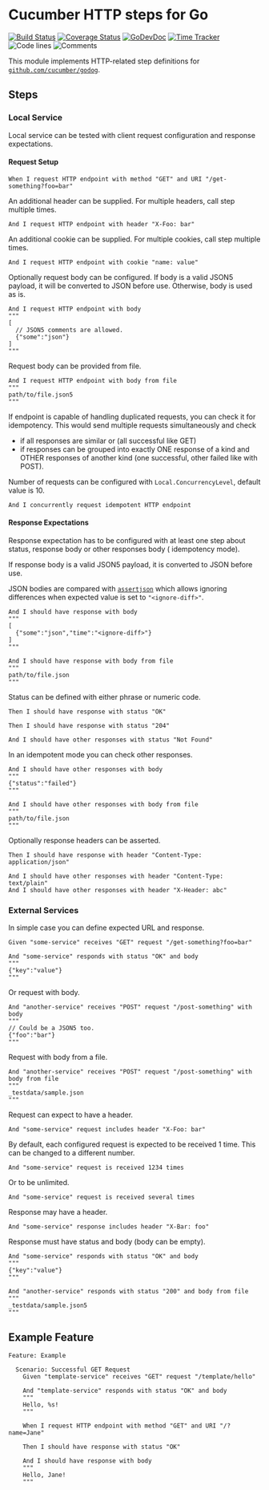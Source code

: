 # Cucumber HTTP steps for Go

[![Build Status](https://github.com/bool64/httpdog/workflows/test-unit/badge.svg)](https://github.com/bool64/httpdog/actions?query=branch%3Amaster+workflow%3Atest-unit)
[![Coverage Status](https://codecov.io/gh/bool64/httpdog/branch/master/graph/badge.svg)](https://codecov.io/gh/bool64/httpdog)
[![GoDevDoc](https://img.shields.io/badge/dev-doc-00ADD8?logo=go)](https://pkg.go.dev/github.com/bool64/httpdog)
[![Time Tracker](https://wakatime.com/badge/github/bool64/httpdog.svg)](https://wakatime.com/badge/github/bool64/httpdog)
![Code lines](https://sloc.xyz/github/bool64/httpdog/?category=code)
![Comments](https://sloc.xyz/github/bool64/httpdog/?category=comments)

This module implements HTTP-related step definitions
for [`github.com/cucumber/godog`](https://github.com/cucumber/godog).

## Steps

### Local Service

Local service can be tested with client request configuration and response expectations.

#### Request Setup

```gherkin
When I request HTTP endpoint with method "GET" and URI "/get-something?foo=bar"
```

An additional header can be supplied. For multiple headers, call step multiple times.

```gherkin
And I request HTTP endpoint with header "X-Foo: bar"
```

An additional cookie can be supplied. For multiple cookies, call step multiple times.

```gherkin
And I request HTTP endpoint with cookie "name: value"
```

Optionally request body can be configured. If body is a valid JSON5 payload, it will be converted to JSON before use.
Otherwise, body is used as is.

```gherkin
And I request HTTP endpoint with body
"""
[
  // JSON5 comments are allowed.
  {"some":"json"}
]
"""
```

Request body can be provided from file.

```gherkin
And I request HTTP endpoint with body from file
"""
path/to/file.json5
"""
```

If endpoint is capable of handling duplicated requests, you can check it for idempotency. This would send multiple
requests simultaneously and check

* if all responses are similar or (all successful like GET)
* if responses can be grouped into exactly ONE response of a kind and OTHER responses of another kind (one successful,
  other failed like with POST).

Number of requests can be configured with `Local.ConcurrencyLevel`, default value is 10.

```gherkin
And I concurrently request idempotent HTTP endpoint
```

#### Response Expectations

Response expectation has to be configured with at least one step about status, response body or other responses body (
idempotency mode).

If response body is a valid JSON5 payload, it is converted to JSON before use.

JSON bodies are compared with [`assertjson`](https://github.com/swaggest/assertjson) which allows ignoring differences
when expected value is set to `"<ignore-diff>"`.

```gherkin
And I should have response with body
"""
[
  {"some":"json","time":"<ignore-diff>"}
]
"""
```

```gherkin
And I should have response with body from file
"""
path/to/file.json
"""
```

Status can be defined with either phrase or numeric code.

```gherkin
Then I should have response with status "OK"
```

```gherkin
Then I should have response with status "204"

And I should have other responses with status "Not Found"
```

In an idempotent mode you can check other responses.

```gherkin
And I should have other responses with body
"""
{"status":"failed"}
"""
```

```gherkin
And I should have other responses with body from file
"""
path/to/file.json
"""
```

Optionally response headers can be asserted.

```gherkin
Then I should have response with header "Content-Type: application/json"

And I should have other responses with header "Content-Type: text/plain"
And I should have other responses with header "X-Header: abc"
```

### External Services

In simple case you can define expected URL and response.

```gherkin
Given "some-service" receives "GET" request "/get-something?foo=bar"

And "some-service" responds with status "OK" and body
"""
{"key":"value"}
"""
```

Or request with body.

```gherkin
And "another-service" receives "POST" request "/post-something" with body
"""
// Could be a JSON5 too.
{"foo":"bar"}
"""
```

Request with body from a file.

```gherkin
And "another-service" receives "POST" request "/post-something" with body from file
"""
_testdata/sample.json
"""
```

Request can expect to have a header.

```gherkin
And "some-service" request includes header "X-Foo: bar"
```

By default, each configured request is expected to be received 1 time. This can be changed to a different number.

```gherkin
And "some-service" request is received 1234 times
```

Or to be unlimited.

```gherkin
And "some-service" request is received several times
```

Response may have a header.

```gherkin
And "some-service" response includes header "X-Bar: foo"
```

Response must have status and body (body can be empty).

```gherkin
And "some-service" responds with status "OK" and body
"""
{"key":"value"}
"""
```

```gherkin
And "another-service" responds with status "200" and body from file
"""
_testdata/sample.json5
"""
```

## Example Feature

```gherkin
Feature: Example

  Scenario: Successful GET Request
    Given "template-service" receives "GET" request "/template/hello"

    And "template-service" responds with status "OK" and body
    """
    Hello, %s!
    """

    When I request HTTP endpoint with method "GET" and URI "/?name=Jane"

    Then I should have response with status "OK"

    And I should have response with body
    """
    Hello, Jane!
    """
```